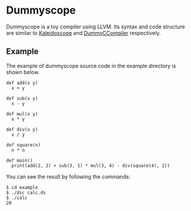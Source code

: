 # Dummyscope

Dummyscope is a toy compiler using LLVM.
Its syntax and code structure are similar to [Kaleidoscope](https://llvm.org/docs/tutorial/MyFirstLanguageFrontend/index.html) and [DummyCCompiler](https://github.com/Kmotiko/DummyCCompiler) respectively.

## Example
The example of dummyscope source code in the example directory is shown below.
```
def add(x y)
  x + y

def sub(x y)
  x - y

def mul(x y)
  x * y

def div(x y)
  x / y

def square(n)
  n * n

def main()
  print(add(2, 2) + sub(3, 1) * mul(3, 4) - div(square(4), 2))
```

You can see the result by following the commands:
```
$ cd example
$ ./dsc calc.ds
$ ./calc
20
```
